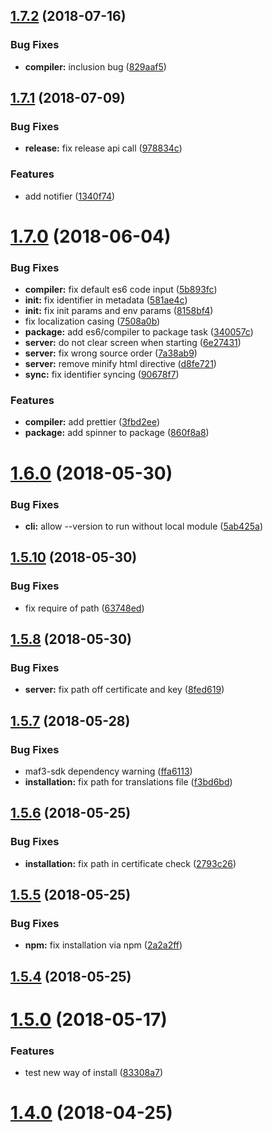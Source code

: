 <a name="1.7.2"></a>
## [1.7.2](https://github.com/JasperV/maf-cli/compare/1.7.1...1.7.2) (2018-07-16)


### Bug Fixes

* **compiler:** inclusion bug ([829aaf5](https://github.com/JasperV/maf-cli/commit/829aaf5))



<a name="1.7.1"></a>
## [1.7.1](https://github.com/JasperV/maf-cli/compare/1.7.0...1.7.1) (2018-07-09)


### Bug Fixes

* **release:** fix release api call ([978834c](https://github.com/JasperV/maf-cli/commit/978834c))


### Features

* add notifier ([1340f74](https://github.com/JasperV/maf-cli/commit/1340f74))



<a name="1.7.0"></a>
# [1.7.0](https://github.com/JasperV/maf-cli/compare/1.6.0...1.7.0) (2018-06-04)


### Bug Fixes

* **compiler:** fix default es6 code input ([5b893fc](https://github.com/JasperV/maf-cli/commit/5b893fc))
* **init:** fix identifier in metadata ([581ae4c](https://github.com/JasperV/maf-cli/commit/581ae4c))
* **init:** fix init params and env params ([8158bf4](https://github.com/JasperV/maf-cli/commit/8158bf4))
* fix localization casing ([7508a0b](https://github.com/JasperV/maf-cli/commit/7508a0b))
* **package:** add es6/compiler to package task ([340057c](https://github.com/JasperV/maf-cli/commit/340057c))
* **server:** do not clear screen when starting ([6e27431](https://github.com/JasperV/maf-cli/commit/6e27431))
* **server:** fix wrong source order ([7a38ab9](https://github.com/JasperV/maf-cli/commit/7a38ab9))
* **server:** remove minify html directive ([d8fe721](https://github.com/JasperV/maf-cli/commit/d8fe721))
* **sync:** fix identifier syncing ([90678f7](https://github.com/JasperV/maf-cli/commit/90678f7))


### Features

* **compiler:** add prettier ([3fbd2ee](https://github.com/JasperV/maf-cli/commit/3fbd2ee))
* **package:** add spinner to package ([860f8a8](https://github.com/JasperV/maf-cli/commit/860f8a8))



<a name="1.6.0"></a>
# [1.6.0](https://github.com/JasperV/maf-cli/compare/1.5.10...1.6.0) (2018-05-30)


### Bug Fixes

* **cli:** allow --version to run without local module ([5ab425a](https://github.com/JasperV/maf-cli/commit/5ab425a))



<a name="1.5.10"></a>
## [1.5.10](https://github.com/JasperV/maf-cli/compare/1.5.9...1.5.10) (2018-05-30)


### Bug Fixes

* fix require of path ([63748ed](https://github.com/JasperV/maf-cli/commit/63748ed))



<a name="1.5.8"></a>
## [1.5.8](https://github.com/JasperV/maf-cli/compare/1.5.7...1.5.8) (2018-05-30)


### Bug Fixes

* **server:** fix path off certificate and key ([8fed619](https://github.com/JasperV/maf-cli/commit/8fed619))



<a name="1.5.7"></a>
## [1.5.7](https://github.com/JasperV/maf-cli/compare/1.5.6...1.5.7) (2018-05-28)


### Bug Fixes

* maf3-sdk dependency warning ([ffa6113](https://github.com/JasperV/maf-cli/commit/ffa6113))
* **installation:** fix path for translations file ([f3bd6bd](https://github.com/JasperV/maf-cli/commit/f3bd6bd))



<a name="1.5.6"></a>
## [1.5.6](https://github.com/JasperV/maf-cli/compare/1.5.5...1.5.6) (2018-05-25)


### Bug Fixes

* **installation:** fix path in certificate check ([2793c26](https://github.com/JasperV/maf-cli/commit/2793c26))



<a name="1.5.5"></a>
## [1.5.5](https://github.com/JasperV/maf-cli/compare/1.5.4...1.5.5) (2018-05-25)


### Bug Fixes

* **npm:** fix installation via npm ([2a2a2ff](https://github.com/JasperV/maf-cli/commit/2a2a2ff))



<a name="1.5.4"></a>
## [1.5.4](https://github.com/JasperV/maf-cli/compare/v1.5.3...v1.5.4) (2018-05-25)



<a name="1.5.0"></a>
# [1.5.0](https://github.com/JasperV/maf-cli/compare/1.4.0...1.5.0) (2018-05-17)


### Features

* test new way of install ([83308a7](https://github.com/JasperV/maf-cli/commit/83308a7))



<a name="1.4.0"></a>
# [1.4.0](https://github.com/JasperV/maf-cli/compare/1.3.18...1.4.0) (2018-04-25)



